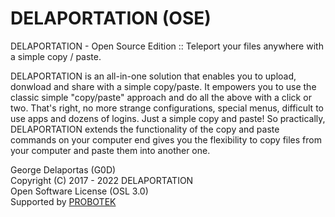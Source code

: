 # DELAPORTATION (OSE)
DELAPORTATION - Open Source Edition :: Teleport your files anywhere with a simple copy / paste.

DELAPORTATION is an all-in-one solution that enables you to upload, donwload and share with a simple copy/paste. It empowers you to use the classic simple "copy/paste" approach and do all the above with a click or two. That's right, no more strange configurations, special menus, difficult to use apps and dozens of logins. Just a simple copy and paste! So practically, DELAPORTATION extends the functionality of the copy and paste commands on your computer end gives you the flexibility 
to copy files from your computer and paste them into another one.

George Delaportas (G0D)  
Copyright (C) 2017 - 2022 DELAPORTATION  
Open Software License (OSL 3.0)  
Supported by [PROBOTEK](https://probotek.eu/)  
